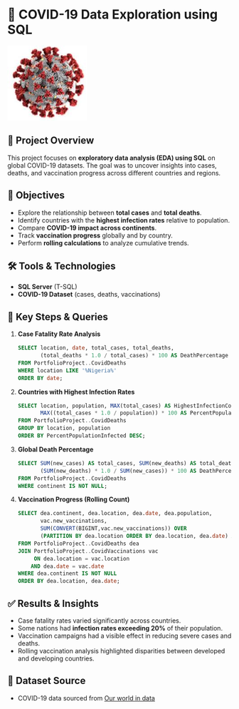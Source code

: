 # 🦠 COVID-19 Data Exploration using SQL
![COVID-19-Data-Exploration-using-SQL](covid19.jpg)

## 📌 Project Overview

This project focuses on **exploratory data analysis (EDA) using SQL** on global COVID-19 datasets. The goal was to uncover insights into cases, deaths, and vaccination progress across different countries and regions.

## 🎯 Objectives

* Explore the relationship between **total cases** and **total deaths**.
* Identify countries with the **highest infection rates** relative to population.
* Compare **COVID-19 impact across continents**.
* Track **vaccination progress** globally and by country.
* Perform **rolling calculations** to analyze cumulative trends.

## 🛠️ Tools & Technologies

* **SQL Server** (T-SQL)
* **COVID-19 Dataset** (cases, deaths, vaccinations)

## 🔑 Key Steps & Queries

1. **Case Fatality Rate Analysis**

   ```sql
   SELECT location, date, total_cases, total_deaths,
          (total_deaths * 1.0 / total_cases) * 100 AS DeathPercentage
   FROM PortfolioProject..CovidDeaths
   WHERE location LIKE '%Nigeria%'
   ORDER BY date;
   ```

2. **Countries with Highest Infection Rates**

   ```sql
   SELECT location, population, MAX(total_cases) AS HighestInfectionCount,
          MAX((total_cases * 1.0 / population)) * 100 AS PercentPopulationInfected
   FROM PortfolioProject..CovidDeaths
   GROUP BY location, population
   ORDER BY PercentPopulationInfected DESC;
   ```

3. **Global Death Percentage**

   ```sql
   SELECT SUM(new_cases) AS total_cases, SUM(new_deaths) AS total_deaths,
          (SUM(new_deaths) * 1.0 / SUM(new_cases)) * 100 AS DeathPercentage
   FROM PortfolioProject..CovidDeaths
   WHERE continent IS NOT NULL;
   ```

4. **Vaccination Progress (Rolling Count)**

   ```sql
   SELECT dea.continent, dea.location, dea.date, dea.population,
          vac.new_vaccinations,
          SUM(CONVERT(BIGINT,vac.new_vaccinations)) OVER
          (PARTITION BY dea.location ORDER BY dea.location, dea.date) AS RollingPeopleVaccinated
   FROM PortfolioProject..CovidDeaths dea
   JOIN PortfolioProject..CovidVaccinations vac
        ON dea.location = vac.location
       AND dea.date = vac.date
   WHERE dea.continent IS NOT NULL
   ORDER BY dea.location, dea.date;
   ```

## ✅ Results & Insights

* Case fatality rates varied significantly across countries.
* Some nations had **infection rates exceeding 20%** of their population.
* Vaccination campaigns had a visible effect in reducing severe cases and deaths.
* Rolling vaccination analysis highlighted disparities between developed and developing countries.

## 📂 Dataset Source

* COVID-19 data sourced from [Our world in data](https://ourworldindata.org/covid-deaths)
